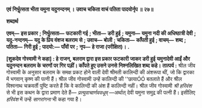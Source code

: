 **एवं निर्भॢत्सता भीता यमुना यदुनन्दनम् ।** **उवाच चकिता वाचं पतिता पादयोर्नृप ॥ २७॥** 

**शब्दार्थ** 

**एवम्—** **इस प्रकार** **; निर्भॢत्सता—** **फटकारी गई** **; भीता—** **डरी हुई** **; यमुना—** **यमुना नदी की अधिष्ठात्री देवी** **; यदु-नन्दनम्—** **यदु** **के प्रिय वंशज बलराम से** **; उवाच—** **बोली** **; चकिता—** **काँपती हुई** **; वाचम्—** **शब्द** **; पतिता—** **गिरी हुई** **; पादयो:—** **पाँवों पर** **;** **नृप—** **हे राजा (परीक्षित)।** **.** 

**[शुकदेव गोस्वामी ने कहा] : हे राजन्, बलराम द्वारा इस प्रकार फटकारी जाकर डरी हुई** **यमुनादेवी आईं और यदुनन्दन बलराम के चरणों पर गिर पड़ीं। काँपते हुए उसने उनसे** **निश्नलिखित शब्द कहे।** **तात्पर्य :** श्रील जीव गोस्वामी के अनुसार बलराम के समक्ष प्रकट होने वाली देवी श्रीमती कालिन्दी की अंशरूपा थीं, जो कि द्वारका में भगवान् कृष्ण की पत्नी हैं। श्रील जीव गोस्वामी उन्हें कालिन्दी की ''छायाÓÓ बतलाते हैं और श्रील विश्वनाथ चक्रवर्ती पुष्टि करते हैं कि वे कालिन्दी की अंश हैं कालिन्दी नहीं। श्रील जीव गोस्वामी *श्री हरिवंश* से भी इस कथन के द्वारा प्रमाण देते हैं— *प्रत्युवाचार्णववधूम्* —अर्थात् देवी यमुना समुद्र की पत्नी हैं। इसीलिए *हरिवंश* में उन्हें *सागरांगना* भी कहा गया है।  